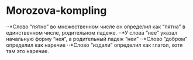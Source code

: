 # **Morozova-kompling**
⋅⋅*Слово “пятно” во множественном числе он определил как “пятна” в единственном числе, родительном падеже.
⋅⋅*У слова “нее” указал начальную форму “нея”, а родительный падеж “неи”
⋅⋅*Слово “добром” определил как наречие
⋅⋅*Слово “издали” определил как глагол, хотя там это наречие.

